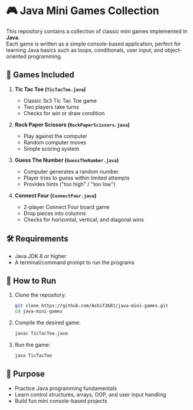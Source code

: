  # 🎮 Java Mini Games Collection

This repository contains a collection of classic mini games implemented in **Java**.  
Each game is written as a simple console-based application, perfect for learning Java basics such as loops, conditionals, user input, and object-oriented programming.

## 📌 Games Included

1. **Tic Tac Toe (`TicTacToe.java`)**
   - Classic 3x3 Tic Tac Toe game
   - Two players take turns
   - Checks for win or draw condition

2. **Rock Paper Scissors (`RockPaperScissors.java`)**
   - Play against the computer
   - Random computer moves
   - Simple scoring system

3. **Guess The Number (`GuessTheNumber.java`)**
   - Computer generates a random number
   - Player tries to guess within limited attempts
   - Provides hints ("too high" / "too low")

4. **Connect Four (`ConnectFour.java`)**
   - 2-player Connect Four board game
   - Drop pieces into columns
   - Checks for horizontal, vertical, and diagonal wins

## 🛠 Requirements

- Java JDK 8 or higher
- A terminal/command prompt to run the programs

## 🚀 How to Run

1. Clone the repository:
   ```bash
   git clone https://github.com/Ashif2601/java-mini-games.git
   cd java-mini-games
2. Compile the desired game:
   ```bash
   javac TicTacToe.java
3. Run the game:
   ```bash
   java TicTacToe

## 🎯 Purpose

- Practice Java programming fundamentals
- Learn control structures, arrays, OOP, and user input handling
- Build fun mini console-based projects   
   

